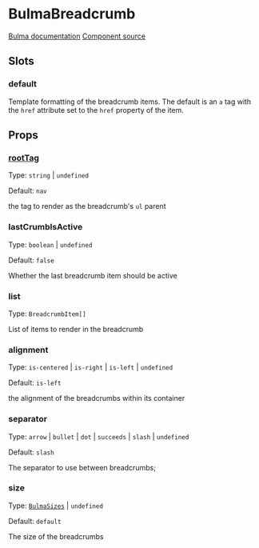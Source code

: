 # BulmaBreadcrumb

[Bulma documentation](https://bulma.io/documentation/components/breadcrumb/)
[Component source](../../src/components/BulmaBreadcrumb.vue)

## Slots

### default

Template formatting of the breadcrumb items. The default is an `a` tag with the `href` attribute set to the `href`
property of the item.

## Props

### [rootTag](../types/common_types.md#tag)

Type: `string` | `undefined`

Default: `nav`

the tag to render as the breadcrumb's `ul` parent

### lastCrumbIsActive

Type: `boolean` | `undefined`

Default: `false`

Whether the last breadcrumb item should be active

### list

[//]: # (TODO: add a link to the type definition)
Type: `BreadcrumbItem[]`

List of items to render in the breadcrumb

### alignment

Type: `is-centered` | `is-right` | `is-left` | `undefined`

Default: `is-left`

the alignment of the breadcrumbs within its container

### separator

Type: `arrow` | `bullet` | `dot` | `succeeds` | `slash` | `undefined`

Default: `slash`

The separator to use between breadcrumbs;

### size

Type: [`BulmaSizes`](../types/common_types.md#bulmasizes) | `undefined`

Default: `default`

The size of the breadcrumbs
